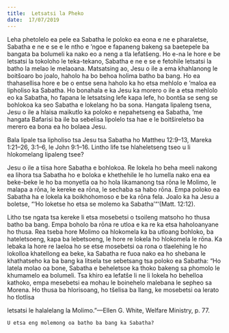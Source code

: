 ```yaml
---
title:  Letsatsi la Pheko
date:  17/07/2019
---
```


Leha phetolelo ea pele ea Sabatha le poloko ea eona e ne e pharaletse, Sabatha e ne e se e le ntho e ’ngoe e fapaneng bakeng sa baetepele ba bangata ba bolumeli ka nako eo a neng a tla lefatšeng. Ho e-na le hore e be letsatsi la tokoloho le teka-tekano, Sabatha e ne e se e fetohile letsatsi la batho la melao le melaoana. Matsatsing ao, Jesu o ile a ema khahlanong le boitšoaro bo joalo, haholo ha bo behoa holima batho ba bang. Ho ea thahasellisa hore e be o entse sena haholo ka ho etsa mehlolo e ’maloa ea lipholiso ka Sabatha. Ho bonahala e ka Jesu ka morero o ile a etsa mehlolo eo ka Sabatha, ho fapana le letsatsing lefe kapa lefe, ho bontša se seng se bohlokoa ka seo Sabatha e lokelang ho ba sona. Hangata lipaleng tsena, Jesu o ile a hlaisa maikutlo ka poloko e nepahetseng ea Sabatha, ’me hangata Bafarisi ba ile ba sebelisa lipolelo tsa hae e le boitšireletso ba merero ea bona ea ho bolaea Jesu.

Bala lipale tsa lipholiso tsa Jesu tsa Sabatha ho Mattheu 12:9–13, Mareka 1:21–26, 3:1–6, le John 9:1–16. Lintho life tse hlaheletseng tseo u li hlokomelang lipaleng tsee?

Jesu o ile a tiisa hore Sabatha e bohlokoa. Re lokela ho beha meeli nakong ea lihora tsa Sabatha ho e boloka e khethehile le ho lumella nako ena ea beke-beke le ho ba monyetla oa ho hola likamanong tsa rōna le Molimo, le malapa a rōna, le kereke ea rōna, le sechaba sa habo rōna. Empa poloko ea Sabatha ha e lokela ka boikhohomoso e be ka rōna fela. Joalo ka ha Jesu a boletse, “‘Ho loketse ho etsa se molemo ka Sabatha’“‘(Matt. 12:12).

Litho tse ngata tsa kereke li etsa mosebetsi o tsoileng matsoho ho thusa batho ba bang. Empa boholo ba rōna re utloa e ka re ka etsa haholoanyane ho thusa. Rea tseba hore Molimo oa hlokomela ka ba utloang bohloko, ba hateletsoeng, kapa ba lebetsoeng, le hore re lokela ho hlokomela le rōna. Ka lebaka la hore re laeloa ho se etse mosebetsi oa rona o tlaelehing le ho lokolloa khatellong ea beke, ka Sabatha re fuoa nako ea ho shebana le khathatseho ka ba bang ka litsela tse sebetsang tsa poloko ea Sabatha: “Ho latela molao oa bone, Sabatha e beheletsoe ka thoko bakeng sa phomolo le khumamelo ea bolumeli. Tsa khiro ea lefatše li ne li lokela ho behelloa kathoko, empa mesebetsi ea mohau le boinehelo malebana le sepheo sa Morena. Ho thusa ba hlorisoang, ho tšelisa ba llang, ke mosebetsi oa lerato ho tlotlisa

letsatsi le halalelang la Molimo.”—Ellen G. White, Welfare Ministry, p. 77.

`U etsa eng molemong oa batho ba bang ka Sabatha?`